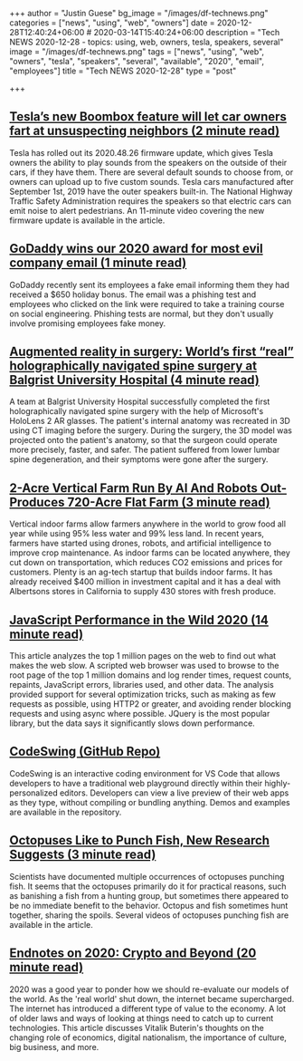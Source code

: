 +++
author = "Justin Guese"
bg_image = "/images/df-technews.png"
categories = ["news", "using", "web", "owners"]
date = 2020-12-28T12:40:24+06:00 # 2020-03-14T15:40:24+06:00
description = "Tech NEWS 2020-12-28 - topics: using, web, owners, tesla, speakers, several"
image = "/images/df-technews.png"
tags = ["news", "using", "web", "owners", "tesla", "speakers", "several", "available", "2020", "email", "employees"]
title = "Tech NEWS 2020-12-28"
type = "post"

+++

## [Tesla’s new Boombox feature will let car owners fart at unsuspecting neighbors (2 minute read)](https://www.theverge.com/2020/12/25/22199963/tesla-holiday-update-fart-sound-horn-goat-boombox/1/01000176a9081b4b-a87bb78c-5f68-465f-adee-45ed0cb2fcec-000000/209tukXgi9FLHFp43KAHbo806PhDoZa9xIPR-HvE3co=173)

Tesla has rolled out its 2020.48.26 firmware update, which gives Tesla owners the ability to play sounds from the speakers on the outside of their cars, if they have them. There are several default sounds to choose from, or owners can upload up to five custom sounds. Tesla cars manufactured after September 1st, 2019 have the outer speakers built-in. The National Highway Traffic Safety Administration requires the speakers so that electric cars can emit noise to alert pedestrians. An 11-minute video covering the new firmware update is available in the article.

## [GoDaddy wins our 2020 award for most evil company email (1 minute read)](https://www.theverge.com/2020/12/24/22199406/godaddy-wins-2020-stupidity-award/1/01000176a9081b4b-a87bb78c-5f68-465f-adee-45ed0cb2fcec-000000/exfXOeXzGkDSoAQ5p46i67EauuKU8v9HD1lN23Z4sV8=173)

GoDaddy recently sent its employees a fake email informing them they had received a $650 holiday bonus. The email was a phishing test and employees who clicked on the link were required to take a training course on social engineering. Phishing tests are normal, but they don't usually involve promising employees fake money.

## [Augmented reality in surgery: World’s first “real” holographically navigated spine surgery at Balgrist University Hospital (4 minute read)](https://news.microsoft.com/de-ch/2020/12/11/hololens-in-surgery//1/01000176a9081b4b-a87bb78c-5f68-465f-adee-45ed0cb2fcec-000000/Cz3mpOqX6ryok4prqbHw3zPX6t1SGKtZNlqxqebrsMI=173)

A team at Balgrist University Hospital successfully completed the first holographically navigated spine surgery with the help of Microsoft's HoloLens 2 AR glasses. The patient's internal anatomy was recreated in 3D using CT imaging before the surgery. During the surgery, the 3D model was projected onto the patient's anatomy, so that the surgeon could operate more precisely, faster, and safer. The patient suffered from lower lumbar spine degeneration, and their symptoms were gone after the surgery.

## [2-Acre Vertical Farm Run By AI And Robots Out-Produces 720-Acre Flat Farm (3 minute read)](https://www.intelligentliving.co/vertical-farm-out-produces-flat-farm//1/01000176a9081b4b-a87bb78c-5f68-465f-adee-45ed0cb2fcec-000000/_YDw7A1yXmNEW7GF9HNjVOmcfIKnDQrZmpB_z4uwT_Y=173)

Vertical indoor farms allow farmers anywhere in the world to grow food all year while using 95% less water and 99% less land. In recent years, farmers have started using drones, robots, and artificial intelligence to improve crop maintenance. As indoor farms can be located anywhere, they cut down on transportation, which reduces CO2 emissions and prices for customers. Plenty is an ag-tech startup that builds indoor farms. It has already received $400 million in investment capital and it has a deal with Albertsons stores in California to supply 430 stores with fresh produce.

## [JavaScript Performance in the Wild 2020 (14 minute read)](https://catchjs.com/Blog/PerformanceInTheWild/1/01000176a9081b4b-a87bb78c-5f68-465f-adee-45ed0cb2fcec-000000/IBiKoYRWl03_tbDUXpIEEMtOb_XdemHoF4d15PDVYmU=173)

This article analyzes the top 1 million pages on the web to find out what makes the web slow. A scripted web browser was used to browse to the root page of the top 1 million domains and log render times, request counts, repaints, JavaScript errors, libraries used, and other data. The analysis provided support for several optimization tricks, such as making as few requests as possible, using HTTP2 or greater, and avoiding render blocking requests and using async where possible. JQuery is the most popular library, but the data says it significantly slows down performance.

## [CodeSwing (GitHub Repo)](https://github.com/codespaces-contrib/codeswing/1/01000176a9081b4b-a87bb78c-5f68-465f-adee-45ed0cb2fcec-000000/3ZDPJdUX5yExikcsdJoxYKXwb1-dD0sY9bGfo_nvXPw=173)

CodeSwing is an interactive coding environment for VS Code that allows developers to have a traditional web playground directly within their highly-personalized editors. Developers can view a live preview of their web apps as they type, without compiling or bundling anything. Demos and examples are available in the repository.

## [Octopuses Like to Punch Fish, New Research Suggests (3 minute read)](https://gizmodo.com/octopuses-like-to-punch-fish-new-research-suggests-1845929379/1/01000176a9081b4b-a87bb78c-5f68-465f-adee-45ed0cb2fcec-000000/bTtS7oMS28YHHDpX9SuB0_ZnAPYxP3WCE4d73YqnN4g=173)

Scientists have documented multiple occurrences of octopuses punching fish. It seems that the octopuses primarily do it for practical reasons, such as banishing a fish from a hunting group, but sometimes there appeared to be no immediate benefit to the behavior. Octopus and fish sometimes hunt together, sharing the spoils. Several videos of octopuses punching fish are available in the article.

## [Endnotes on 2020: Crypto and Beyond (20 minute read)](https://vitalik.ca/general/2020/12/28/endnotes.html/1/01000176a9081b4b-a87bb78c-5f68-465f-adee-45ed0cb2fcec-000000/JJKY5GJEAbzkx30481daHeZhfCY9aF5mOKveEL9916I=173)

2020 was a good year to ponder how we should re-evaluate our models of the world. As the 'real world' shut down, the internet became supercharged. The internet has introduced a different type of value to the economy. A lot of older laws and ways of looking at things need to catch up to current technologies. This article discusses Vitalik Buterin's thoughts on the changing role of economics, digital nationalism, the importance of culture, big business, and more.

